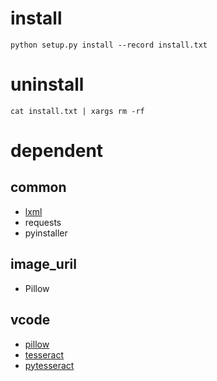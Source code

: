# install

``` shell
python setup.py install --record install.txt
```

# uninstall

``` shell
cat install.txt | xargs rm -rf
```

# dependent

## common

* [lxml](https://pypi.python.org/pypi/lxml/3.4.4)
* requests
* pyinstaller

## image_uril

* Pillow

## vcode

* [pillow](https://pypi.python.org/pypi/Pillow/3.4.2)
* [tesseract](https://github.com/tesseract-ocr/tesseract/wiki)
* [pytesseract](https://pypi.python.org/pypi/pytesseract/0.1.6)
